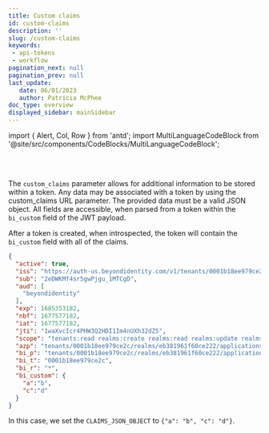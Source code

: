 ```yaml
---
title: Custom claims
id: custom-claims
description: ''
slug: /custom-claims
keywords: 
 - api-tokens
 - workflow
pagination_next: null
pagination_prev: null
last_update: 
   date: 06/01/2023
   author: Patricia McPhee
doc_type: overview
displayed_sidebar: mainSidebar
---
```



import { Alert, Col, Row } from 'antd';
import MultiLanguageCodeBlock from '@site/src/components/CodeBlocks/MultiLanguageCodeBlock';

<Row>
  <Col span={12}>
    <Alert message="This article is only about one parameter, and the info has been integrated into the /create-api-token article. We can remove this page" type="info" />
  </Col>
</Row>
<br />

<Alert message="Do we have Admin Console instructions?" type="error" />
<br />


The `custom_claims` parameter allows for additional information to be stored within a token. Any data may be associated with a token by using the custom_claims URL parameter. The provided data must be a valid JSON object. All fields are accessible, when parsed from a token within the `bi_custom` field of the JWT payload. 

<MultiLanguageCodeBlock
curl='curl "https://auth-$(REGION).beyondidentity.com/v1/tenants/$(TENANT_ID)/realms/$(REALM_ID)/applications/$(APPLICATION_ID)/token?principal_type=application&principal_id=$(APPLICATION_ID)&"
-u "$(MANAGEMENT_API_CLIENT_ID):$(MANAGEMENT_API_CLIENT_SECRET)" --basic \
-H "Content-Type: application/x-www-form-urlencoded" \
-d "grant_type=client_credentials&scope=$(SCOPES)&custom_claims=$(CLAIMS_JSON_OBJECT)"'
title="/tokens"
/>

After a token is created, when introspected, the token will contain the `bi_custom` field with all of the claims.

```json
{
  "active": true,
  "iss": "https://auth-us.beyondidentity.com/v1/tenants/0001b18ee979ce2c/realms/eb381961f60ce222/applications/4d3b2c7f-69c9-4edf-8c21-4b098af8d40a",
  "sub": "2eDWKMf4sr5gwPjgu_1MTCgD",
  "aud": [
    "beyondidentity"
  ],
  "exp": 1685353182,
  "nbf": 1677577182,
  "iat": 1677577182,
  "jti": "1waXvcIcr4PHW3Q2HDI1Im4nUXh32dZ5",
  "scope": "tenants:read realms:create realms:read realms:update realms:delete identities:create identities:read identities:update identities:delete groups:create groups:read groups:update groups:delete applications:create applications:read applications:update applications:delete authenticator-configs:create authenticator-configs:read authenticator-configs:update authenticator-configs:delete policy-v1:create policy-v1:read resource-servers:create resource-servers:read resource-servers:update resource-servers:delete tokens:create tokens:read tokens:update tokens:delete tokens:introspect credentials:read credentials:revoke credential-binding-jobs:create credential-binding-jobs:read themes:create themes:read themes:update events:read console-configs:read console-configs:update tenants:update",
  "azp": "tenants/0001b18ee979ce2c/realms/eb381961f60ce222/applications/4d3b2c7f-69c9-4edf-8c21-4b098af8d40a",
  "bi_p": "tenants/0001b18ee979ce2c/realms/eb381961f60ce222/applications/4d3b2c7f-69c9-4edf-8c21-4b098af8d40a",
  "bi_t": "0001b18ee979ce2c",
  "bi_r": "*",
  "bi_custom": {
    "a":"b",
    "c":"d"
  }
}
```

In this case, we set the `CLAIMS_JSON_OBJECT` to `{"a": "b", "c": "d"}`.